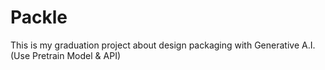 # Packle
This is my graduation project about design packaging with Generative A.I. (Use Pretrain Model &amp; API)

